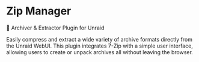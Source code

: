 # Zip Manager
🔧 Archiver & Extractor Plugin for Unraid

Easily compress and extract a wide variety of archive formats directly from the Unraid WebUI. This plugin integrates 7-Zip with a simple user interface, allowing users to create or unpack archives all without leaving the browser.

